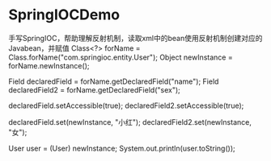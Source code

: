 # SpringIOCDemo
手写SpringIOC，帮助理解反射机制，读取xml中的bean使用反射机制创建对应的Javabean，并赋值
Class<?> forName = Class.forName("com.springioc.entity.User");
Object newInstance = forName.newInstance();

Field declaredField = forName.getDeclaredField("name");
Field declaredField2 = forName.getDeclaredField("sex");

declaredField.setAccessible(true);
declaredField2.setAccessible(true);

declaredField.set(newInstance, "小红");
declaredField2.set(newInstance, "女");

User user = (User) newInstance;
System.out.println(user.toString());
